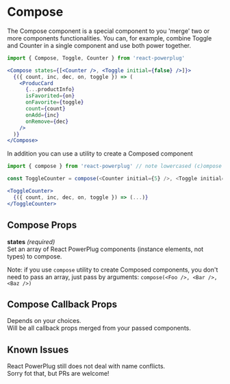 # Compose

The Compose component is a special component to you 'merge' two or more components functionalities. You can, for example, combine Toggle and Counter in a single component and use both power together.

```js
import { Compose, Toggle, Counter } from 'react-powerplug'
``` 

```jsx
<Compose states={[<Counter />, <Toggle initial={false} />]}>
  {({ count, inc, dec, on, toggle }) => (
    <ProducCard
      {...productInfo}
      isFavorited={on}
      onFavorite={toggle}
      count={count}
      onAdd={inc}
      onRemove={dec}
    />
  )}
</Compose>
``` 

In addition you can use a utility to create a Composed component

```js
import { compose } from 'react-powerplug' // note lowercased (c)ompose

const ToggleCounter = compose(<Counter initial={5} />, <Toggle initial={false} />)
```

```jsx
<ToggleCounter>
  {({ count, inc, dec, on, toggle }) => (...)}
</ToggleCounter>
```


## Compose Props

**states** *(required)*  
Set an array of React PowerPlug components (instance elements, not types) to compose.  

Note: if you use `compose` utility to create Composed components, you don't
need to pass an array, just pass by arguments: `compose(<Foo />, <Bar />, <Baz />)`

## Compose Callback Props

Depends on your choices.  
Will be all callback props merged from your passed components.

## Known Issues

React PowerPlug still does not deal with name conflicts.  
Sorry fot that, but PRs are welcome!
